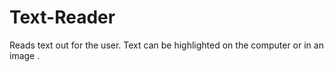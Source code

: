 # Text-Reader
Reads text out for the user. Text can be highlighted on the computer or in an image .
